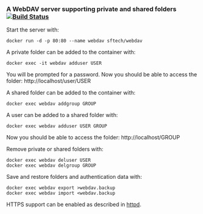 ### A WebDAV server supporting private and shared folders [![Build Status](https://travis-ci.org/gfiedler/docker-webdav.svg?branch=master)](https://travis-ci.org/gfiedler/docker-webdav)

Start the server with:

    docker run -d -p 80:80 --name webdav sftech/webdav

A private folder can be added to the container with:

    docker exec -it webdav adduser USER

You will be prompted for a password. Now you should be able to access the folder: http://localhost/user/USER

A shared folder can be added to the container with:

    docker exec webdav addgroup GROUP

A user can be added to a shared folder with:

    docker exec webdav adduser USER GROUP

Now you should be able to access the folder: http://localhost/GROUP

Remove private or shared folders with:

    docker exec webdav deluser USER
    docker exec webdav delgroup GROUP

Save and restore folders and authentication data with:

    docker exec webdav export >webdav.backup
    docker exec webdav import <webdav.backup

HTTPS support can be enabled as described in [httpd].

[httpd]: https://hub.docker.com/_/httpd

